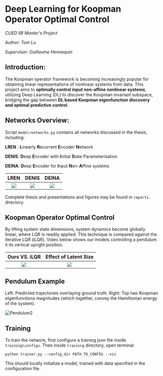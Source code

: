 # Deep Learning for Koopman Operator Optimal Control
*CUED IIB Master's Project*

*Author: Tom Lu*   

*Supervisor: Guillaume Hennequin*

## Introduction: 
The Koopman operator framework is becoming increasingly popular for obtaining linear representations of nonlinear systems from data. This project aims to **optimally control input non-affine nonlinear systems**, utilizing Deep Learning (DL) to discover the Koopman invariant subspace, bridging the gap between **DL based Koopman eigenfunction discovery and optimal predictive control.**

## Networks Overview:
Script `model/networks.py` contains all networks discussed in the thesis, including:

**LREN** : **L**inearly **R**ecurrent **E**ncoder **N**etwork

**DENIS**: **D**eep **E**ncoder with **I**nitial **S**tate Parameterisation

**DEINA**: **D**eep **E**ncoder for **I**nput **N**on-**A**ffine systems

 
|               **LREN**               |               **DENIS**              |               **DEINA**              |
|:------------------------------------:|:------------------------------------:|:------------------------------------:|
| ![](https://i.imgur.com/zk0sbWV.png) | ![](https://i.imgur.com/dTgpnbo.png) | ![](https://i.imgur.com/4lvGkWC.png) |

Complete thesis and presentations and figures may be found in `reports` directory.

## Koopman Operator Optimal Control
By lifting system state dimensions, system dynamics become globally linear, where LQR is readily applied. This technique is compared against the iterative LQR (iLQR). Video below shows our models controlling a pendulum it its vertical upright position.

**Ours VS. iLQR**            |  **Effect of Latent Size**
:-------------------------:|:-------------------------:
![](https://i.imgur.com/cEslwIS.gif)  |  ![](https://i.imgur.com/c0X2hVD.gif)


## Pendulum Example
Left: Predicted trajectories overlaying ground truth. Right: Top two Koopman eigenfunctions magnitudes (which together, convey the Hamiltonian energy of the system).

![Pendulum2](https://i.imgur.com/j83vGxn.gif)

## Training
To train the network, first configure a training json file inside `training\configs`. Then inside `training` directory, open terminal:

`python trainer.py --config_dir PATH_TO_CONFIG --viz`

This should locally initialize a model, trained with data specified in the configuration file.


